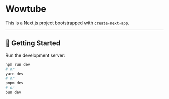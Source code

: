 # Wowtube

This is a [Next.js](https://nextjs.org) project bootstrapped with [`create-next-app`](https://nextjs.org/docs/app/api-reference/cli/create-next-app).

---

## 🚀 Getting Started

Run the development server:

```bash
npm run dev
# or
yarn dev
# or
pnpm dev
# or
bun dev

